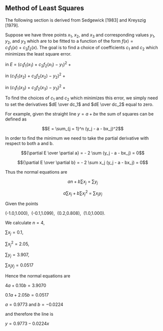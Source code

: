 # 

## Method of Least Squares

The following section is derived from Sedgewick \[1983\] and Kreyszig
\[1979\].

Suppose we have three points $x_1$, $x_2$, and $x_3$ and corresponding
values $y_1$, $y_2$, and $y_3$ which are to be fitted to a function of
the form $f(x) = c_1 f_1(x)\ + \ c_2 f_2(x)$. The goal is to find a
choice of coefficients $c_1$ and $c_2$ which minimizes the least square
error.

in $E \  = \ (c_1 f_1(x_1) \  + \  c_2 f_2(x_1) \ - \ y_1)^2 \ +$

in $(c_1 f_1(x_2) \  + \  c_2 f_2(x_2) \ - \ y_2)^2 \ +$

in $(c_1 f_1(x_3) \  + \  c_2 f_2(x_3) \ - \ y_3)^2 \ +$

To find the choices of $c_1$ and $c_2$ which minimizes this error, we
simply need to set the derivatives $dE \over dc_1$ and $dE
\over dc_2$ equal to zero.

For example, given the straight line $y = a + bx$ the sum of squares can
be defined as

$$E = \sum_{j = 1}^n (y_j - a - bx_j)^2$$

In order to find the minimum we need to take the partial derivative with
respect to both a and b.

$${\partial E \over \partial a} = - 2 \sum (y_j - a - bx_j) = 0$$

$${\partial E \over \partial b} = - 2 \sum x_j (y_j - a -
bx_j) = 0$$

Thus the normal equations are

$$an + b \sum x_j \ = \ \sum y_j$$

$$a \sum x_j + b \sum x_j^2 \ = \ \sum x_j y_j$$

Given the points

(-1.0,1.000),  (-0.1,1.099),  (0.2,0.808),  (1.0,1.000).

We calculate $n = 4$,

$\sum x_j = 0.1$,

$\sum x_j^2 = 2.05$,

$\sum y_j = 3.907$,

$\sum x_j y_j = 0.0517$

Hence the normal equations are

$4a + 0.10b = 3.9070$

$0.1a + 2.05b = 0.0517$

$a = 0.9773$ and $b = -0.0224$

and therefore the line is

$y = 0.9773 - 0.0224x$
